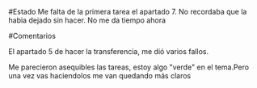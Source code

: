 #Estado
Me falta de la primera tarea el apartado 7. No recordaba que la habia dejado sin hacer. No me da tiempo ahora

#Comentarios

El apartado 5 de hacer la transferencia, me dió varios fallos. 

Me parecieron asequibles las tareas, estoy algo "verde" en el tema.Pero una vez vas haciendolos me van quedando más claros

